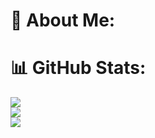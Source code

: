 # 💫 About Me:

# 📊 GitHub Stats:
![](https://github-readme-stats.vercel.app/api?username=hassan524&theme=github_dark&hide_border=false&include_all_commits=false&count_private=false)<br/>
![](https://github-readme-streak-stats.herokuapp.com/?user=hassan524&theme=github_dark&hide_border=false)<br/>
![](https://github-readme-stats.vercel.app/api/top-langs/?username=hassan524&theme=github_dark&hide_border=false&include_all_commits=false&count_private=false&layout=compact)
